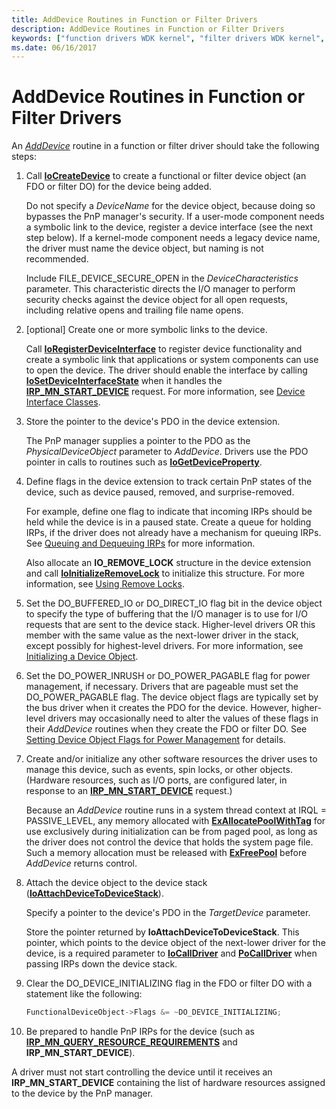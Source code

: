```yaml
---
title: AddDevice Routines in Function or Filter Drivers
description: AddDevice Routines in Function or Filter Drivers
keywords: ["function drivers WDK kernel", "filter drivers WDK kernel", "AddDevice routines WDK kernel , function drivers", "AddDevice routines WDK kernel , filter drivers"]
ms.date: 06/16/2017
---
```


# AddDevice Routines in Function or Filter Drivers





An [*AddDevice*](/windows-hardware/drivers/ddi/wdm/nc-wdm-driver_add_device) routine in a function or filter driver should take the following steps:

1.  Call [**IoCreateDevice**](/windows-hardware/drivers/ddi/wdm/nf-wdm-iocreatedevice) to create a functional or filter device object (an FDO or filter DO) for the device being added.

    Do not specify a *DeviceName* for the device object, because doing so bypasses the PnP manager's security. If a user-mode component needs a symbolic link to the device, register a device interface (see the next step below). If a kernel-mode component needs a legacy device name, the driver must name the device object, but naming is not recommended.

    Include FILE\_DEVICE\_SECURE\_OPEN in the *DeviceCharacteristics* parameter. This characteristic directs the I/O manager to perform security checks against the device object for all open requests, including relative opens and trailing file name opens.

2.  \[optional\] Create one or more symbolic links to the device.

    Call [**IoRegisterDeviceInterface**](/windows-hardware/drivers/ddi/wdm/nf-wdm-ioregisterdeviceinterface) to register device functionality and create a symbolic link that applications or system components can use to open the device. The driver should enable the interface by calling [**IoSetDeviceInterfaceState**](/windows-hardware/drivers/ddi/wdm/nf-wdm-iosetdeviceinterfacestate) when it handles the [**IRP\_MN\_START\_DEVICE**](./irp-mn-start-device.md) request. For more information, see [Device Interface Classes](../install/overview-of-device-interface-classes.md).

3.  Store the pointer to the device's PDO in the device extension.

    The PnP manager supplies a pointer to the PDO as the *PhysicalDeviceObject* parameter to *AddDevice*. Drivers use the PDO pointer in calls to routines such as [**IoGetDeviceProperty**](/windows-hardware/drivers/ddi/wdm/nf-wdm-iogetdeviceproperty).

4.  Define flags in the device extension to track certain PnP states of the device, such as device paused, removed, and surprise-removed.

    For example, define one flag to indicate that incoming IRPs should be held while the device is in a paused state. Create a queue for holding IRPs, if the driver does not already have a mechanism for queuing IRPs. See [Queuing and Dequeuing IRPs](queuing-and-dequeuing-irps.md) for more information.

    Also allocate an **IO\_REMOVE\_LOCK** structure in the device extension and call [**IoInitializeRemoveLock**](/windows-hardware/drivers/ddi/wdm/nf-wdm-ioinitializeremovelock) to initialize this structure. For more information, see [Using Remove Locks](using-remove-locks.md).

5.  Set the DO\_BUFFERED\_IO or DO\_DIRECT\_IO flag bit in the device object to specify the type of buffering that the I/O manager is to use for I/O requests that are sent to the device stack. Higher-level drivers OR this member with the same value as the next-lower driver in the stack, except possibly for highest-level drivers. For more information, see [Initializing a Device Object](initializing-a-device-object.md).

6.  Set the DO\_POWER\_INRUSH or DO\_POWER\_PAGABLE flag for power management, if necessary. Drivers that are pageable must set the DO\_POWER\_PAGABLE flag. The device object flags are typically set by the bus driver when it creates the PDO for the device. However, higher-level drivers may occasionally need to alter the values of these flags in their *AddDevice* routines when they create the FDO or filter DO. See [Setting Device Object Flags for Power Management](setting-device-object-flags-for-power-management.md) for details.

7.  Create and/or initialize any other software resources the driver uses to manage this device, such as events, spin locks, or other objects. (Hardware resources, such as I/O ports, are configured later, in response to an [**IRP\_MN\_START\_DEVICE**](./irp-mn-start-device.md) request.)

    Because an *AddDevice* routine runs in a system thread context at IRQL = PASSIVE\_LEVEL, any memory allocated with [**ExAllocatePoolWithTag**](/windows-hardware/drivers/ddi/wdm/nf-wdm-exallocatepoolwithtag) for use exclusively during initialization can be from paged pool, as long as the driver does not control the device that holds the system page file. Such a memory allocation must be released with [**ExFreePool**](/windows-hardware/drivers/ddi/ntddk/nf-ntddk-exfreepool) before *AddDevice* returns control.

8.  Attach the device object to the device stack ([**IoAttachDeviceToDeviceStack**](/windows-hardware/drivers/ddi/wdm/nf-wdm-ioattachdevicetodevicestack)).

    Specify a pointer to the device's PDO in the *TargetDevice* parameter.

    Store the pointer returned by **IoAttachDeviceToDeviceStack**. This pointer, which points to the device object of the next-lower driver for the device, is a required parameter to [**IoCallDriver**](/windows-hardware/drivers/ddi/wdm/nf-wdm-iocalldriver) and [**PoCallDriver**](/windows-hardware/drivers/ddi/ntifs/nf-ntifs-pocalldriver) when passing IRPs down the device stack.

9.  Clear the DO\_DEVICE\_INITIALIZING flag in the FDO or filter DO with a statement like the following:

    ```cpp
    FunctionalDeviceObject->Flags &= ~DO_DEVICE_INITIALIZING;
    ```

10. Be prepared to handle PnP IRPs for the device (such as [**IRP\_MN\_QUERY\_RESOURCE\_REQUIREMENTS**](./irp-mn-query-resource-requirements.md) and **IRP\_MN\_START\_DEVICE**).

A driver must not start controlling the device until it receives an **IRP\_MN\_START\_DEVICE** containing the list of hardware resources assigned to the device by the PnP manager.

 

